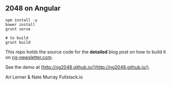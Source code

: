 ## 2048 on Angular
```
npm install -y
bower install
grunt serve

# to build
grunt build
```
This repo holds the source code for the **detailed** blog post on how to build it on [ng-newsletter.com](http://www.ng-newsletter.com). 

See the demo at [http://ng2048.github.io/](http://ng2048.github.io/).

Ari Lerner & Nate Murray
Fullstack.io
